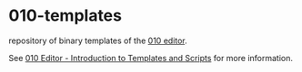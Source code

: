 # 010-templates
repository of binary templates of the [010 editor](https://www.sweetscape.com/010editor/).

See [010 Editor - Introduction to Templates and Scripts](https://www.sweetscape.com/010editor/manual/IntroTempScripts.htm) for more information.
